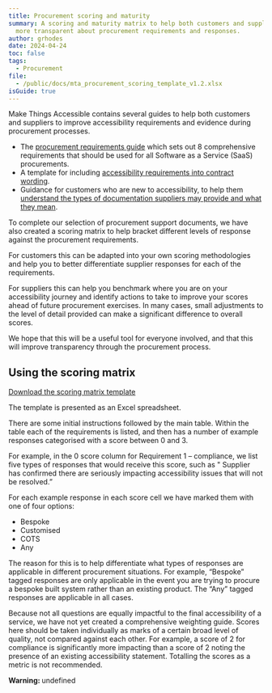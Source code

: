 ```yaml
---
title: Procurement scoring and maturity
summary: A scoring and maturity matrix to help both customers and suppliers be
  more transparent about procurement requirements and responses.
author: grhodes
date: 2024-04-24
toc: false
tags:
  - Procurement
file:
  - /public/docs/mta_procurement_scoring_template_v1.2.xlsx
isGuide: true
---
```

Make Things Accessible contains several guides to help both customers and suppliers to improve accessibility requirements and evidence during procurement processes.

* The [procurement requirements guide](https://www.makethingsaccessible.com/guides/procurement-accessibility-guidance/) which sets out 8 comprehensive requirements that should be used for all Software as a Service (SaaS) procurements.
* A template for including [accessibility requirements into contract wordin](https://www.makethingsaccessible.com/guides/accessibility-in-supplier-contracts/)g.
* Guidance for customers who are new to accessibility, to help them [understand the types of documentation suppliers may provide and what they mean](https://www.makethingsaccessible.com/guides/reviewing-procurement-responses-for-accessibility/).

To complete our selection of procurement support documents, we have also created a scoring matrix to help bracket different levels of response against the procurement requirements.

For customers this can be adapted into your own scoring methodologies and help you to better differentiate supplier responses for each of the requirements.

For suppliers this can help you benchmark where you are on your accessibility journey and identify actions to take to improve your scores ahead of future procurement exercises. In many cases, small adjustments to the level of detail provided can make a significant difference to overall scores.

We hope that this will be a useful tool for everyone involved, and that this will improve transparency through the procurement process.

## Using the scoring matrix

[Download the scoring matrix template](/docs/mta_procurem…oring_template_v1.2.xlsx)

The template is presented as an Excel spreadsheet.

There are some initial instructions followed by the main table. Within the table each of the requirements is listed, and then has a number of example responses categorised with a score between 0 and 3.

For example, in the 0 score column for Requirement 1 – compliance, we list five types of responses that would receive this score, such as " Supplier has confirmed there are seriously impacting accessibility issues that will not be resolved.”

For each example response in each score cell we have marked them with one of four options:

* Bespoke
* Customised
* COTS
* Any

The reason for this is to help differentiate what types of responses are applicable in different procurement situations. For example, “Bespoke” tagged responses are only applicable in the event you are trying to procure a bespoke built system rather than an existing product. The “Any” tagged responses are applicable in all cases.

Because not all questions are equally impactful to the final accessibility of a service, we have not yet created a comprehensive weighting guide. Scores here should be taken individually as marks of a certain broad level of quality, not compared against each other. For example, a score of 2 for compliance is significantly more impacting than a score of 2 noting the presence of an existing accessibility statement. Totalling the scores as a metric is not recommended.

<div class="callout__warn"><span class="callout__icon"><strong class="visually-hidden">Warning: </strong></span><span class="callout__text">undefined</span></div>
